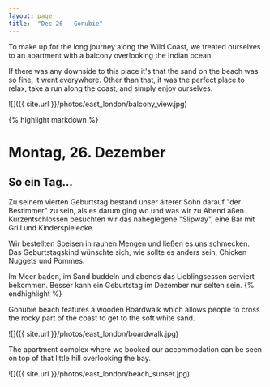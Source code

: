 ```yaml
---
layout: page
title:  "Dec 26 - Gonubie"
---
```


To make up for the long journey along the Wild Coast, we treated ourselves to an apartment with a balcony overlooking the Indian ocean.

If there was any downside to this place it's that the sand on the beach was so fine, it went everywhere. Other than that, it was the perfect place to relax, take a run along the coast, and simply enjoy ourselves.

![]({{ site.url }}/photos/east_london/balcony_view.jpg)

{% highlight markdown %}
# Montag, 26. Dezember
## So ein Tag...

Zu seinem vierten Geburtstag bestand unser älterer Sohn darauf "der Bestimmer" zu sein, als es darum ging wo und was wir zu Abend aßen. Kurzentschlossen besuchten wir das naheglegene "Slipway", eine Bar mit Grill und Kinderspielecke.

Wir bestellten Speisen in rauhen Mengen und ließen es uns schmecken. Das Geburtstagskind wünschte sich, wie sollte es anders sein, Chicken Nuggets und Pommes.

Im Meer baden, im Sand buddeln und abends das Lieblingsessen serviert bekommen. Besser kann ein Geburtstag im Dezember nur selten sein.
{% endhighlight %}

Gonubie beach features a wooden Boardwalk which allows people to cross the rocky part of the coast to get to the soft white sand.

![]({{ site.url }}/photos/east_london/boardwalk.jpg)

The apartment complex where we booked our accommodation can be seen on top of that little hill overlooking the bay.

![]({{ site.url }}/photos/east_london/beach_sunset.jpg)
